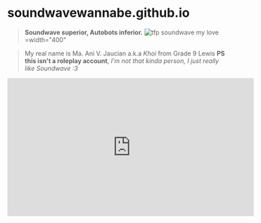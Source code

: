 # soundwavewannabe.github.io
> **Soundwave superior, Autobots inferior.**
![tfp soundwave my love](wikia.nocookie.net%2Ftransformers%2Fimages%2Fd%2Fda%2FProject_Predacon_screenshot_83.jpg)=width="400"





> My real name is Ma. Ani V. Jaucian a.k.a *Khoi* from Grade 9 Lewis
**PS this isn't a roleplay account**, *I'm not that kinda person, I just really like Soundwave :3*



<iframe width="560" height="315" src="https://www.youtube.com/embed/BBJa32lCaaY" title="YouTube video player" frameborder="0" allow="accelerometer; autoplay; clipboard-write; encrypted-media; gyroscope; picture-in-picture" allowfullscreen></iframe>
